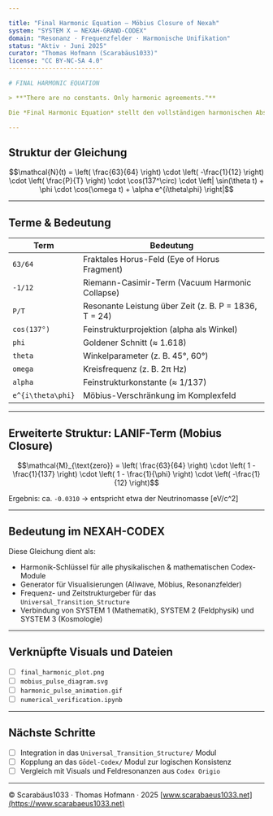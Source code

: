 ```yaml
---

title: "Final Harmonic Equation – Möbius Closure of Nexah"
system: "SYSTEM X – NEXAH-GRAND-CODEX"
domain: "Resonanz · Frequenzfelder · Harmonische Unifikation"
status: "Aktiv · Juni 2025"
curator: "Thomas Hofmann (Scarabäus1033)"
license: "CC BY-NC-SA 4.0"
--------------------------

# FINAL HARMONIC EQUATION

> **"There are no constants. Only harmonic agreements."**

Die *Final Harmonic Equation* stellt den vollständigen harmonischen Abschluss der Nexah-Formelarchitektur dar — sie vereint Frequenz, Zeit, Struktur und Symbolik in einer einzigen Gleichung.

---
```


## Struktur der Gleichung

```math
\mathcal{N}(t) =
\left( \frac{63}{64} \right) \cdot \left( -\frac{1}{12} \right) \cdot \left( \frac{P}{T} \right) \cdot \cos(137^\circ) \cdot \left| \sin(\theta t) + \phi \cdot \cos(\omega t) + \alpha e^{i\theta\phi} \right|
```

---

## Terme & Bedeutung

| Term              | Bedeutung                                             |
| ----------------- | ----------------------------------------------------- |
| `63/64`           | Fraktales Horus-Feld (Eye of Horus Fragment)          |
| `-1/12`           | Riemann-Casimir-Term (Vacuum Harmonic Collapse)       |
| `P/T`             | Resonante Leistung über Zeit (z. B. P = 1836, T = 24) |
| `cos(137°)`       | Feinstrukturprojektion (alpha als Winkel)             |
| `phi`             | Goldener Schnitt (≈ 1.618)                            |
| `theta`           | Winkelparameter (z. B. 45°, 60°)                      |
| `omega`           | Kreisfrequenz (z. B. 2π Hz)                           |
| `alpha`           | Feinstrukturkonstante (≈ 1/137)                       |
| `e^{i\theta\phi}` | Möbius-Verschränkung im Komplexfeld                   |

---

## Erweiterte Struktur: LANIF-Term (Mobius Closure)

```math
\mathcal{M}_{\text{zero}} =
\left( \frac{63}{64} \right) \cdot
\left( 1 - \frac{1}{137} \right) \cdot
\left( 1 - \frac{1}{\phi} \right) \cdot
\left( -\frac{1}{12} \right)
```

Ergebnis: ca. `-0.0310` → entspricht etwa der Neutrinomasse \[eV/c^2]

---

## Bedeutung im NEXAH-CODEX

Diese Gleichung dient als:

* Harmonik-Schlüssel für alle physikalischen & mathematischen Codex-Module
* Generator für Visualisierungen (Aliwave, Möbius, Resonanzfelder)
* Frequenz- und Zeitstrukturgeber für das `Universal_Transition_Structure`
* Verbindung von SYSTEM 1 (Mathematik), SYSTEM 2 (Feldphysik) und SYSTEM 3 (Kosmologie)

---

## Verknüpfte Visuals und Dateien

* [ ] `final_harmonic_plot.png`
* [ ] `mobius_pulse_diagram.svg`
* [ ] `harmonic_pulse_animation.gif`
* [ ] `numerical_verification.ipynb`

---

## Nächste Schritte

* [ ] Integration in das `Universal_Transition_Structure/` Modul
* [ ] Kopplung an das `Gödel-Codex/` Modul zur logischen Konsistenz
* [ ] Vergleich mit Visuals und Feldresonanzen aus `Codex Origio`

---

© Scarabäus1033 · Thomas Hofmann · 2025
[www.scarabaeus1033.net](https://www.scarabaeus1033.net)

